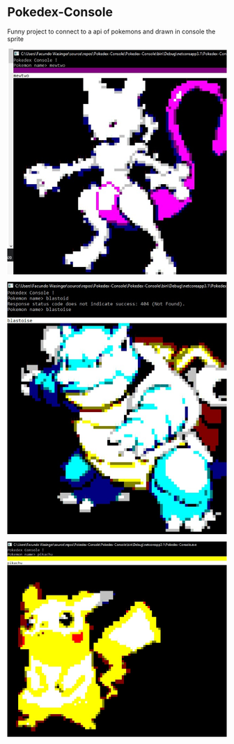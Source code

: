 # Pokedex-Console
Funny project to connect to a api of pokemons and drawn in console the sprite


![Image of example1](https://github.com/M3mbrillo/Pokedex-Console/blob/master/example1.jpeg)


![Image of example2](https://github.com/M3mbrillo/Pokedex-Console/blob/master/example2.jpeg)


![Image of example3](https://github.com/M3mbrillo/Pokedex-Console/blob/master/example3.jpeg)
